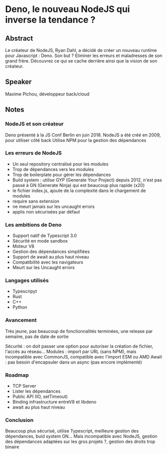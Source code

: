 # Deno, le nouveau NodeJS qui inverse la tendance ?

## Abstract
Le créateur de NodeJS, Ryan Dahl, a décidé de créer un nouveau runtime pour Javascript : Deno. Son but ? Eliminer les erreurs et maladresses de son grand frère. Découvrez ce qui se cache derrière ainsi que la vision de son créateur.

## Speaker
Maxime Pichou, développeur back/cloud

## Notes
### NodeJS et son créateur
Deno présenté à la JS Conf Berlin en juin 2018.
NodeJS a été créé en 2009, pour utiliser côté back
Utilise NPM pour la gestion des dépendances

### Les erreurs de NodeJS
- Un seul repository centralisé pour les modules
- Trop de dépendances vers les modules
- Trop de boilerplate pour gérer les dépendances
- Build system : utilise GYP (Generate Your Project) depuis 2012, n'est pas passé à GN (Generate Ninja) qui est beaucoup plus rapide (x20)
- le fichier index.js, ajoute de la complexité dans le chargement de modules
- require sans extension
- ne meurt jamais sur les uncaught errors
- applis non sécurisées par défaut

### Les ambitions de Deno
- Support natif de Typescript 3.0
- Sécurité en mode sandbox
- Moteur V8
- Gestion des dépendances simplifiées
- Support de await au plus haut niveau
- Compatibilité avec les navigateurs
- Meurt sur les Uncaught errors

### Langages utilisés
- Typescripyt
- Rust
- C++
- Python

### Avancement
Très jeune, pas beaucoup de fonctionnalités terminées, une release par semaine, pas de date de sortie

Sécurité : on doit passer une option pour autoriser la création de fichier, l'accès au réseau...
Modules : import par URL (sans NPM), mais incompatible avec CommonJS, compatible avec l'import ESM ou AMD
Await : pas besoin d'encapsuler dans un async (pas encore implémenté)

### Roadmap
- TCP Server
- Lister les dépendances
- Public API (IO, setTimeout)
- Binding infrastructure entreV8 et libdeno
- await au plus haut niveau

### Conclusion
Beaucoup plus sécurisé, utilise Typescript, meilleure gestion des dépendances, buid system GN...
Mais incompatible avec NodeJS, gestion des dépendances adaptées sur les gros projets ?, gestion des droits trop binaire